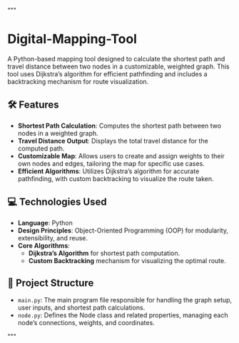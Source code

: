 

"""
# Digital-Mapping-Tool

A Python-based mapping tool designed to calculate the shortest path and travel distance between two nodes in a customizable, weighted graph. This tool uses Dijkstra’s algorithm for efficient pathfinding and includes a backtracking mechanism for route visualization.

## 🛠 Features

- **Shortest Path Calculation**: Computes the shortest path between two nodes in a weighted graph.
- **Travel Distance Output**: Displays the total travel distance for the computed path.
- **Customizable Map**: Allows users to create and assign weights to their own nodes and edges, tailoring the map for specific use cases.
- **Efficient Algorithms**: Utilizes Dijkstra’s algorithm for accurate pathfinding, with custom backtracking to visualize the route taken.

## 💻 Technologies Used

- **Language**: Python
- **Design Principles**: Object-Oriented Programming (OOP) for modularity, extensibility, and reuse.
- **Core Algorithms**: 
  - **Dijkstra’s Algorithm** for shortest path computation.
  - **Custom Backtracking** mechanism for visualizing the optimal route.

## 📂 Project Structure

- `main.py`: The main program file responsible for handling the graph setup, user inputs, and shortest path calculations.
- `node.py`: Defines the Node class and related properties, managing each node’s connections, weights, and coordinates.

"""

